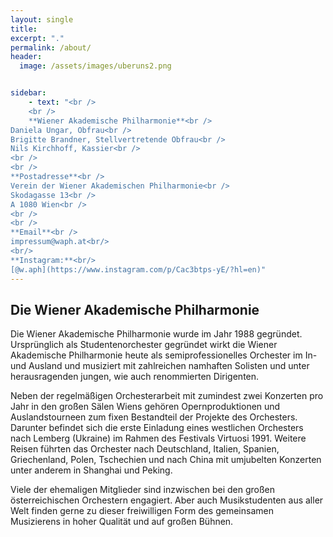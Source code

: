 ```yaml
---
layout: single
title:
excerpt: "."
permalink: /about/
header:
  image: /assets/images/uberuns2.png


sidebar:
    - text: "<br />
    <br />
    **Wiener Akademische Philharmonie**<br />
Daniela Ungar, Obfrau<br />
Brigitte Brandner, Stellvertretende Obfrau<br />
Nils Kirchhoff, Kassier<br />
<br />
<br />
**Postadresse**<br />
Verein der Wiener Akademischen Philharmonie<br />
Skodagasse 13<br />
A 1080 Wien<br />
<br />
<br />
**Email**<br />
impressum@waph.at<br/>
<br/>
**Instagram:**<br/>
[@w.aph](https://www.instagram.com/p/Cac3btps-yE/?hl=en)"
---
```

## Die Wiener Akademische Philharmonie


Die Wiener Akademische Philharmonie wurde im Jahr 1988 gegründet. Ursprünglich als Studentenorchester gegründet wirkt die Wiener Akademische Philharmonie heute als semiprofessionelles Orchester im In- und Ausland und musiziert mit zahlreichen namhaften Solisten und unter herausragenden jungen, wie auch renommierten Dirigenten.

Neben der regelmäßigen Orchesterarbeit mit zumindest zwei Konzerten pro Jahr in den großen Sälen Wiens gehören Opernproduktionen und Auslandstourneen zum fixen Bestandteil der Projekte des Orchesters. Darunter befindet sich die erste Einladung eines westlichen Orchesters nach Lemberg (Ukraine) im Rahmen des Festivals Virtuosi 1991. Weitere Reisen führten das Orchester nach Deutschland, Italien, Spanien, Griechenland, Polen, Tschechien und nach China mit umjubelten Konzerten unter anderem in Shanghai und Peking.

Viele der ehemaligen Mitglieder sind inzwischen bei den großen österreichischen Orchestern engagiert. Aber auch Musikstudenten aus aller Welt finden gerne zu dieser freiwilligen Form des gemeinsamen Musizierens in hoher Qualität und auf großen Bühnen.

